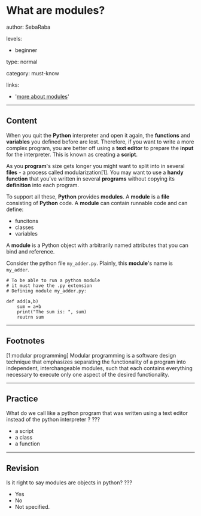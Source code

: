 # What are modules?
author: SebaRaba

levels:

  - beginner

type: normal

category: must-know

links:

  - '[more about modules](https://docs.python.org/3/tutorial/modules.html)'

---
## Content

When you quit the **Python** interpreter and open it again, the **functions** and **variables** you defined before are lost. Therefore, if you want to write a more complex program, you are better off using a **text editor** to prepare the **input** for the interpreter. This is known as creating a **script**.

As you **program**'s size gets longer you might want to split into in several **files** - a process called modularization[1]. You may want to use a **handy function** that you’ve written in several **programs** without copying its **definition** into each program.

To support all these, **Python** provides **modules**. A **module** is a **file** consisting of **Python** code. A **module** can contain runnable code and can define:
- funcitons
- classes
- variables

A **module** is a Python object with arbitrarily named attributes that you can bind and reference.

Consider the python file `my_adder.py`. Plainly, this **module**'s name is `my_adder`.

```
# To be able to run a python module
# it must have the .py extension
# Defining module my_adder.py:

def add(a,b)
    sum = a+b
    print("The sum is: ", sum)
    reutrn sum
```

---
## Footnotes

[1:modular programming]
Modular programming is a software design technique that emphasizes separating the functionality of a program into independent, interchangeable modules, such that each contains everything necessary to execute only one aspect of the desired functionality.

---
## Practice

What do we call like a python program that was written using a text editor instead of the python interpreter ?
???

* a script
* a class
* a function

---
## Revision

Is it right to say modules are objects in python?
???

* Yes
* No
* Not specified.
